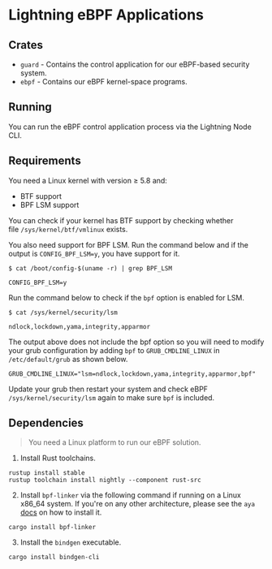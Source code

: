 # Lightning eBPF Applications

## Crates

- `guard` - Contains the control application for our eBPF-based security system. 
- `ebpf` - Contains our eBPF kernel-space programs.

## Running

You can run the eBPF control application process via the Lightning Node CLI.

## Requirements

You need a Linux kernel with version ≥ 5.8 and:

- BTF support
- BPF LSM support

You can check if your kernel has BTF support by checking whether file `/sys/kernel/btf/vmlinux` exists.

You also need support for BPF LSM. Run the command below and if the output is `CONFIG_BPF_LSM=y`, you have support for it.

`$ cat /boot/config-$(uname -r) | grep BPF_LSM`

`CONFIG_BPF_LSM=y`

Run the command below to check if the `bpf` option is enabled for LSM.

`$ cat /sys/kernel/security/lsm`

`ndlock,lockdown,yama,integrity,apparmor`

The output above does not include the bpf option so you will need to modify your grub 
configuration by adding `bpf` to `GRUB_CMDLINE_LINUX` in  `/etc/default/grub` as shown below.

`GRUB_CMDLINE_LINUX="lsm=ndlock,lockdown,yama,integrity,apparmor,bpf"`

Update your grub then restart your system and check eBPF ``/sys/kernel/security/lsm`` again to make sure `bpf` is included.

## Dependencies

> You need a Linux platform to run our eBPF solution.

1. Install Rust toolchains.

```
rustup install stable
rustup toolchain install nightly --component rust-src
```

2. Install `bpf-linker` via the following command if running on a Linux x86_64 system.
If you're on any other architecture, please see the `aya` [docs](https://aya-rs.dev/book/start/development/) on how to install it.

```
cargo install bpf-linker
```

3. Install the `bindgen` executable.

```
cargo install bindgen-cli
```
